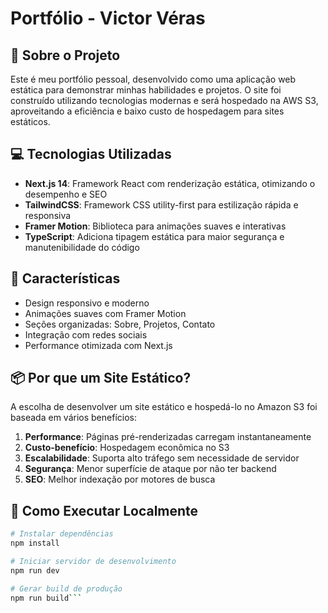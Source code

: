 # Portfólio - Victor Véras

## 🚀 Sobre o Projeto

Este é meu portfólio pessoal, desenvolvido como uma aplicação web estática para demonstrar minhas habilidades e projetos. O site foi construído utilizando tecnologias modernas e será hospedado na AWS S3, aproveitando a eficiência e baixo custo de hospedagem para sites estáticos.

## 💻 Tecnologias Utilizadas

- **Next.js 14**: Framework React com renderização estática, otimizando o desempenho e SEO
- **TailwindCSS**: Framework CSS utility-first para estilização rápida e responsiva
- **Framer Motion**: Biblioteca para animações suaves e interativas
- **TypeScript**: Adiciona tipagem estática para maior segurança e manutenibilidade do código


## 🌟 Características

- Design responsivo e moderno
- Animações suaves com Framer Motion
- Seções organizadas: Sobre, Projetos, Contato
- Integração com redes sociais
- Performance otimizada com Next.js

## 📦 Por que um Site Estático?

A escolha de desenvolver um site estático e hospedá-lo no Amazon S3 foi baseada em vários benefícios:

1. **Performance**: Páginas pré-renderizadas carregam instantaneamente
2. **Custo-benefício**: Hospedagem econômica no S3
3. **Escalabilidade**: Suporta alto tráfego sem necessidade de servidor
4. **Segurança**: Menor superfície de ataque por não ter backend
5. **SEO**: Melhor indexação por motores de busca

## 🚀 Como Executar Localmente

```bash
# Instalar dependências
npm install

# Iniciar servidor de desenvolvimento
npm run dev

# Gerar build de produção
npm run build```
